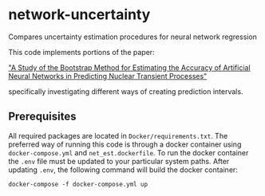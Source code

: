 # network-uncertainty
Compares uncertainty estimation procedures for neural network regression

This code implements portions of the paper:

["A Study of the Bootstrap Method for Estimating the Accuracy of Artificial Neural
Networks in Predicting Nuclear Transient Processes"](https://ieeexplore.ieee.org/document/1645061)

specifically investigating different ways of creating prediction intervals.

## Prerequisites
All required packages are located in `Docker/requirements.txt`.  The preferred way of running this code is through a
docker container using `docker-compose.yml` and `net_est.dockerfile`.  To run the docker container the `.env` file must 
be updated to your particular system paths. After updating `.env`, the following command will build the docker container:

```markdown
docker-compose -f docker-compose.yml up
```